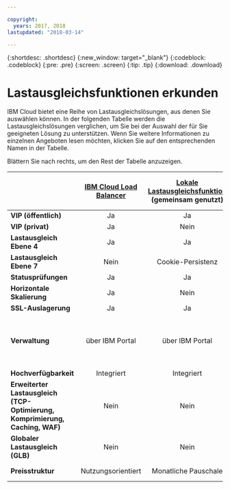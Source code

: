 ```yaml
---

copyright:
  years: 2017, 2018
lastupdated: "2018-03-14"

---
```


{:shortdesc: .shortdesc}
{:new_window: target="_blank"}
{:codeblock: .codeblock}
{:pre: .pre}
{:screen: .screen}
{:tip: .tip}
{:download: .download}

# Lastausgleichsfunktionen erkunden

IBM Cloud bietet eine Reihe von Lastausgleichslösungen, aus denen Sie auswählen können. In der folgenden Tabelle werden die Lastausgleichslösungen verglichen, um Sie bei der Auswahl der für Sie geeigneten Lösung zu unterstützen. Wenn Sie weitere Informationen zu einzelnen Angeboten lesen möchten, klicken Sie auf den entsprechenden Namen in der Tabelle. 

Blättern Sie nach rechts, um den Rest der Tabelle anzuzeigen.


|        | [IBM Cloud Load Balancer](https://console.bluemix.net/docs/infrastructure/loadbalancer-service/getting-started.html#getting-started)| [Lokale Lastausgleichsfunktion](https://console.bluemix.net/docs/infrastructure/local-load-balancer/getting-started.html#getting-started) (gemeinsam genutzt)| [Lokale Lastausgleichsfunktion](https://console.stage1.bluemix.net/docs/infrastructure/local-load-balancer/getting-started.html#getting-started) (dediziert)| [Citrix NetScaler](https://console.bluemix.net/docs/infrastructure/citrix-netscaler-vpx/getting-started.html#getting-started-with-citrix-netscaler) VPX/MPX (Standard)| [Citrix NetScaler](https://console.bluemix.net/docs/infrastructure/citrix-netscaler-vpx/getting-started.html#getting-started-with-citrix-netscaler) VPX/MPX (Platinum) |
|------- | :------: | :------: | :------: | :------: | :------: |
|**VIP (öffentlich)**|Ja|Ja|Ja|Ja|Ja |
|**VIP (privat)**|Ja|Nein|Ja|Ja|Ja |
|**Lastausgleich Ebene 4**|Ja|Ja|Ja|Ja|Ja |
|**Lastausgleich Ebene 7**|Nein|Cookie-Persistenz|Cookie-Persistenz|Ja|Ja |
|**Statusprüfungen**|Ja|Ja|Ja|Ja|Ja |
|**Horizontale Skalierung**|Ja|Nein|Nein|Nein|Nein |
|**SSL-Auslagerung**|Ja|Ja|Ja|Ja|Ja |
|**Verwaltung**|über IBM Portal|über IBM Portal|über IBM Portal|Self-Service-Verwaltung (GUI eines anderen Anbieters)|Self-Service-Verwaltung (GUI eines anderen Anbieters) |
|**Hochverfügbarkeit**|Integriert|Integriert|Optional|Optional|Optional |
|**Erweiterter Lastausgleich (TCP-Optimierung, Komprimierung, Caching, WAF)**|Nein|Nein|Nein|Eingeschränkt|Ja |
|**Globaler Lastausgleich (GLB)**|Nein|Nein|Nein|Nein|Ja |
|**Preisstruktur**|Nutzungsorientiert|Monatliche Pauschale|Monatliche Pauschale|Monatliche Pauschale|Monatliche Pauschale |

